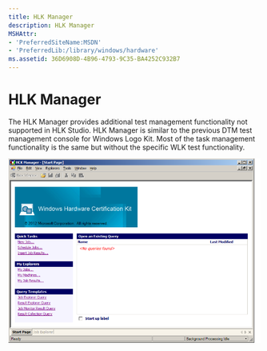 ```yaml
---
title: HLK Manager
description: HLK Manager
MSHAttr:
- 'PreferredSiteName:MSDN'
- 'PreferredLib:/library/windows/hardware'
ms.assetid: 36D6908D-4B96-4793-9C35-BA4252C932B7
---
```


# HLK Manager


The HLK Manager provides additional test management functionality not supported in HLK Studio. HLK Manager is similar to the previous DTM test management console for Windows Logo Kit. Most of the task management functionality is the same but without the specific WLK test functionality.

![windows hlk manager](images/hlk-win8-manager.png)

 

 







